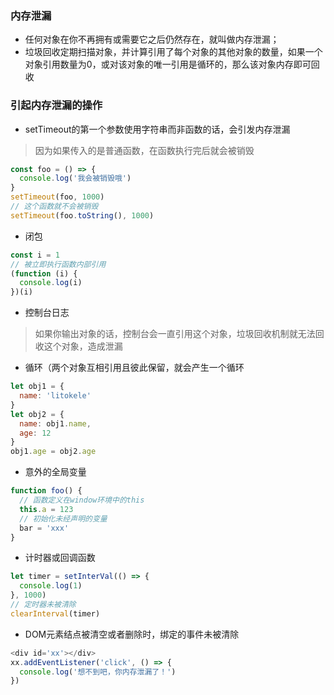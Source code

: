### 内存泄漏
+ 任何对象在你不再拥有或需要它之后仍然存在，就叫做内存泄漏；
+ 垃圾回收定期扫描对象，并计算引用了每个对象的其他对象的数量，如果一个对象引用数量为0，或对该对象的唯一引用是循环的，那么该对象内存即可回收

### 引起内存泄漏的操作
+ setTimeout的第一个参数使用字符串而非函数的话，会引发内存泄漏
> 因为如果传入的是普通函数，在函数执行完后就会被销毁
```js
const foo = () => {
  console.log('我会被销毁哦')
}
setTimeout(foo, 1000)
// 这个函数就不会被销毁
setTimeout(foo.toString(), 1000)
```
+ 闭包
```js
const i = 1
// 被立即执行函数内部引用
(function (i) {
  console.log(i)
})(i)
```
+ 控制台日志
> 如果你输出对象的话，控制台会一直引用这个对象，垃圾回收机制就无法回收这个对象，造成泄漏
+ 循环（两个对象互相引用且彼此保留，就会产生一个循环
```js
let obj1 = {
  name: 'litokele'
}
let obj2 = {
  name: obj1.name,
  age: 12
}
obj1.age = obj2.age
```
+ 意外的全局变量
```js
function foo() {
  // 函数定义在window环境中的this
  this.a = 123
  // 初始化未经声明的变量
  bar = 'xxx'
}
```
+ 计时器或回调函数
```js
let timer = setInterVal(() => {
  console.log(1)
}, 1000)
// 定时器未被清除
clearInterval(timer)
```
+ DOM元素结点被清空或者删除时，绑定的事件未被清除
```js
<div id='xx'></div>
xx.addEventListener('click', () => {
  console.log('想不到吧，你内存泄漏了！')
})
```